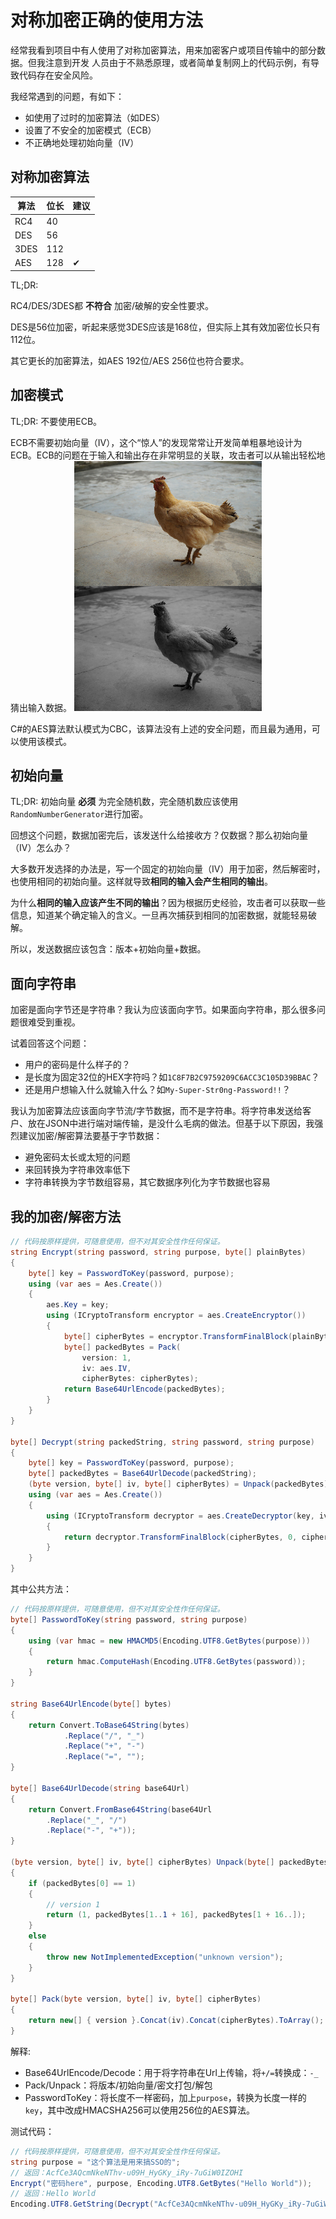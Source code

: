 # 对称加密正确的使用方法
经常我看到项目中有人使用了对称加密算法，用来加密客户或项目传输中的部分数据。但我注意到开发 人员由于不熟悉原理，或者简单复制网上的代码示例，有导致代码存在安全风险。

我经常遇到的问题，有如下：
* 如使用了过时的加密算法（如DES）
* 设置了不安全的加密模式（ECB）
* 不正确地处理初始向量（IV）

## 对称加密算法
| 算法 | 位长 | 建议 |
|------|------|------|
| RC4  | 40   |      |
| DES  | 56   |      |
| 3DES | 112  |      |
| AES  | 128  | ✔    |

TL;DR:

RC4/DES/3DES都 **不符合** 加密/破解的安全性要求。

DES是56位加密，听起来感觉3DES应该是168位，但实际上其有效加密位长只有112位。

其它更长的加密算法，如AES 192位/AES 256位也符合要求。

## 加密模式
TL;DR: 不要使用ECB。

ECB不需要初始向量（IV），这个“惊人”的发现常常让开发简单粗暴地设计为ECB。ECB的问题在于输入和输出存在非常明显的关联，攻击者可以从输出轻松地猜出输入数据。
![ECB加密](1.png)

C#的AES算法默认模式为CBC，该算法没有上述的安全问题，而且最为通用，可以使用该模式。

## 初始向量
TL;DR:
初始向量 **必须** 为完全随机数，完全随机数应该使用`RandomNumberGenerator`进行加密。

回想这个问题，数据加密完后，该发送什么给接收方？仅数据？那么初始向量（IV）怎么办？

大多数开发选择的办法是，写一个固定的初始向量（IV）用于加密，然后解密时，也使用相同的初始向量。这样就导致**相同的输入会产生相同的输出**。

为什么**相同的输入应该产生不同的输出**？因为根据历史经验，攻击者可以获取一些信息，知道某个确定输入的含义。一旦再次捕获到相同的加密数据，就能轻易破解。

所以，发送数据应该包含：版本+初始向量+数据。

## 面向字符串
加密是面向字节还是字符串？我认为应该面向字节。如果面向字符串，那么很多问题很难受到重视。

试着回答这个问题：
* 用户的密码是什么样子的？
* 是长度为固定32位的HEX字符吗？如`1C8F7B2C9759209C6ACC3C105D39BBAC`？
* 还是用户想输入什么就输入什么？如`My-Super-Str0ng-Password!!`？

我认为加密算法应该面向字节流/字节数据，而不是字符串。将字符串发送给客户、放在JSON中进行端对端传输，是没什么毛病的做法。但基于以下原因，我强烈建议加密/解密算法要基于字节数据：
* 避免密码太长或太短的问题
* 来回转换为字符串效率低下
* 字符串转换为字节数组容易，其它数据序列化为字节数据也容易

## 我的加密/解密方法
```C#
// 代码按原样提供，可随意使用，但不对其安全性作任何保证。
string Encrypt(string password, string purpose, byte[] plainBytes)
{
	byte[] key = PasswordToKey(password, purpose);
	using (var aes = Aes.Create())
	{
		aes.Key = key;
		using (ICryptoTransform encryptor = aes.CreateEncryptor())
		{
			byte[] cipherBytes = encryptor.TransformFinalBlock(plainBytes, 0, plainBytes.Length);
			byte[] packedBytes = Pack(
				version: 1, 
				iv: aes.IV, 
				cipherBytes: cipherBytes);
			return Base64UrlEncode(packedBytes);
		}
	}
}

byte[] Decrypt(string packedString, string password, string purpose)
{
	byte[] key = PasswordToKey(password, purpose);
	byte[] packedBytes = Base64UrlDecode(packedString);
	(byte version, byte[] iv, byte[] cipherBytes) = Unpack(packedBytes);
	using (var aes = Aes.Create())
	{
		using (ICryptoTransform decryptor = aes.CreateDecryptor(key, iv))
		{
			return decryptor.TransformFinalBlock(cipherBytes, 0, cipherBytes.Length);
		}
	}
}
```

其中公共方法：
```C#
// 代码按原样提供，可随意使用，但不对其安全性作任何保证。
byte[] PasswordToKey(string password, string purpose)
{
	using (var hmac = new HMACMD5(Encoding.UTF8.GetBytes(purpose)))
	{
		return hmac.ComputeHash(Encoding.UTF8.GetBytes(password));
	}
}

string Base64UrlEncode(byte[] bytes)
{
	return Convert.ToBase64String(bytes)
			.Replace("/", "_")
			.Replace("+", "-")
			.Replace("=", "");
}

byte[] Base64UrlDecode(string base64Url)
{
	return Convert.FromBase64String(base64Url
		.Replace("_", "/")
		.Replace("-", "+"));
}

(byte version, byte[] iv, byte[] cipherBytes) Unpack(byte[] packedBytes)
{
	if (packedBytes[0] == 1)
	{
		// version 1
		return (1, packedBytes[1..1 + 16], packedBytes[1 + 16..]);
	}
	else
	{
		throw new NotImplementedException("unknown version");
	}
}

byte[] Pack(byte version, byte[] iv, byte[] cipherBytes)
{
	return new[] { version }.Concat(iv).Concat(cipherBytes).ToArray();
}
```
解释:
* Base64UrlEncode/Decode：用于将字符串在Url上传输，将`+/=`转换成：`-_`
* Pack/Unpack：将版本/初始向量/密文打包/解包
* PasswordToKey：将长度不一样密码，加上`purpose`，转换为长度一样的`key`，其中改成HMACSHA256可以使用256位的AES算法。

测试代码：
```C#
// 代码按原样提供，可随意使用，但不对其安全性作任何保证。
string purpose = "这个算法是用来搞SSO的";
// 返回：AcfCe3AQcmNkeNThv-u09H_HyGKy_iRy-7uGiW0IZOHI
Encrypt("密码here", purpose, Encoding.UTF8.GetBytes("Hello World"));
// 返回：Hello World
Encoding.UTF8.GetString(Decrypt("AcfCe3AQcmNkeNThv-u09H_HyGKy_iRy-7uGiW0IZOHI", "密码here", purpose));
```
